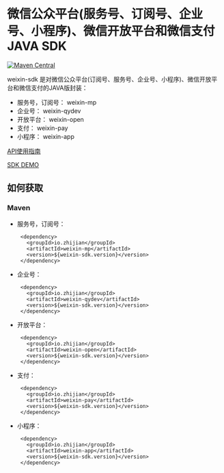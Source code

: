 # 微信公众平台(服务号、订阅号、企业号、小程序)、微信开放平台和微信支付JAVA SDK

[![Maven Central](https://maven-badges.herokuapp.com/maven-central/io.zhijian/weixin-sdk/badge.svg)](https://maven-badges.herokuapp.com/maven-central/io.zhijian/weixin-sdk)


weixin-sdk 是对微信公众平台(订阅号、服务号、企业号、小程序)、微信开放平台和微信支付的JAVA版封装：

 - 服务号，订阅号： 	weixin-mp
 - 企业号： 		weixin-qydev
 - 开放平台： 		weixin-open
 - 支付： 		weixin-pay
 - 小程序： weixin-app
 
[API使用指南](https://github.com/borball/weixin-sdk/wiki)

[SDK DEMO](https://github.com/borball/weixin-sdk-demo)

## 如何获取

### Maven

 - 服务号，订阅号：

	    <dependency>
	      <groupId>io.zhijian</groupId>
	      <artifactId>weixin-mp</artifactId>
	      <version>${weixin-sdk.version}</version>
	    </dependency>

 - 企业号：
 
	    <dependency>
	      <groupId>io.zhijian</groupId>
	      <artifactId>weixin-qydev</artifactId>
	      <version>${weixin-sdk.version}</version>
	    </dependency>

 - 开放平台：
 
	    <dependency>
	      <groupId>io.zhijian</groupId>
	      <artifactId>weixin-open</artifactId>
	      <version>${weixin-sdk.version}</version>
	    </dependency>

 - 支付：

	    <dependency>
	      <groupId>io.zhijian</groupId>
	      <artifactId>weixin-pay</artifactId>
	      <version>${weixin-sdk.version}</version>
	    </dependency>
	    
 - 小程序：

	    <dependency>
	      <groupId>io.zhijian</groupId>
	      <artifactId>weixin-app</artifactId>
	      <version>${weixin-sdk.version}</version>
	    </dependency>	   
		


